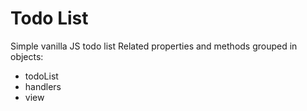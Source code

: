 # Todo List

Simple vanilla JS todo list 
Related properties and methods grouped in objects: 
  - todoList
  - handlers
  - view
